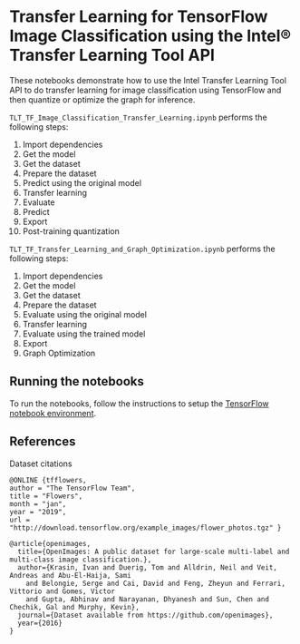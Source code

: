 # Transfer Learning for TensorFlow Image Classification using the Intel® Transfer Learning Tool API

These notebooks demonstrate how to use the Intel Transfer Learning Tool API to do transfer learning for
image classification using TensorFlow and then quantize or optimize the graph for inference.

`TLT_TF_Image_Classification_Transfer_Learning.ipynb`  performs the following steps:
1. Import dependencies
1. Get the model
1. Get the dataset
1. Prepare the dataset
1. Predict using the original model
1. Transfer learning
1. Evaluate
1. Predict
1. Export
1. Post-training quantization

`TLT_TF_Transfer_Learning_and_Graph_Optimization.ipynb`  performs the following steps:
1. Import dependencies
1. Get the model
1. Get the dataset
1. Prepare the dataset
1. Evaluate using the original model
1. Transfer learning
1. Evaluate using the trained model
1. Export
1. Graph Optimization

## Running the notebooks

To run the notebooks, follow the instructions to setup the [TensorFlow notebook environment](/notebooks#tensorflow-environment).

## References

Dataset citations
```
@ONLINE {tfflowers,
author = "The TensorFlow Team",
title = "Flowers",
month = "jan",
year = "2019",
url = "http://download.tensorflow.org/example_images/flower_photos.tgz" }

@article{openimages,
  title={OpenImages: A public dataset for large-scale multi-label and multi-class image classification.},
  author={Krasin, Ivan and Duerig, Tom and Alldrin, Neil and Veit, Andreas and Abu-El-Haija, Sami
    and Belongie, Serge and Cai, David and Feng, Zheyun and Ferrari, Vittorio and Gomes, Victor
    and Gupta, Abhinav and Narayanan, Dhyanesh and Sun, Chen and Chechik, Gal and Murphy, Kevin},
  journal={Dataset available from https://github.com/openimages},
  year={2016}
}
```

